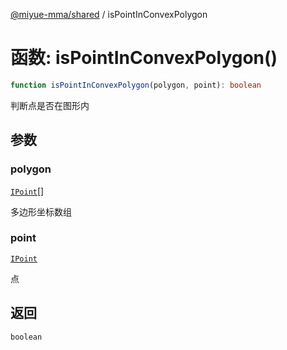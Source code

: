 [@miyue-mma/shared](../index.md) / isPointInConvexPolygon

# 函数: isPointInConvexPolygon()

```ts
function isPointInConvexPolygon(polygon, point): boolean
```

判断点是否在图形内

## 参数

### polygon

[`IPoint`](../interfaces/IPoint.md)[]

多边形坐标数组

### point

[`IPoint`](../interfaces/IPoint.md)

点

## 返回

`boolean`
